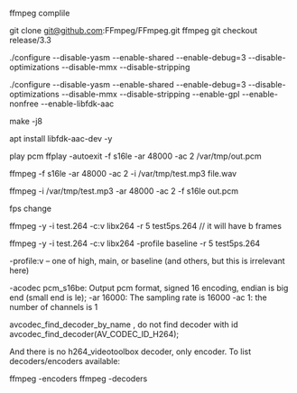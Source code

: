 ffmpeg complile 


git clone git@github.com:FFmpeg/FFmpeg.git ffmpeg git checkout release/3.3

./configure --disable-yasm --enable-shared --enable-debug=3 --disable-optimizations --disable-mmx --disable-stripping

./configure --disable-yasm --enable-shared --enable-debug=3 --disable-optimizations --disable-mmx --disable-stripping --enable-gpl --enable-nonfree --enable-libfdk-aac

make -j8


apt install libfdk-aac-dev -y


play pcm
ffplay -autoexit -f s16le -ar 48000 -ac 2 /var/tmp/out.pcm


ffmpeg -f s16le -ar 48000 -ac 2 -i  /var/tmp/test.mp3 file.wav



ffmpeg -i /var/tmp/test.mp3 -ar 48000 -ac 2 -f s16le out.pcm


fps change

ffmpeg -y -i test.264  -c:v libx264 -r 5 test5ps.264   // it will have b frames

ffmpeg -y -i test.264  -c:v libx264 -profile baseline  -r 5 test5ps.264

-profile:v – one of high, main, or baseline (and others, but this is irrelevant here)



-acodec pcm_s16be: Output pcm format, signed 16 encoding, endian is big end (small end is le);
-ar 16000: The sampling rate is 16000
-ac 1: the number of channels is 1



avcodec_find_decoder_by_name , do not find decoder with id  avcodec_find_decoder(AV_CODEC_ID_H264);


And there is no h264_videotoolbox decoder, only encoder. To list decoders/encoders available:

ffmpeg -encoders
ffmpeg -decoders


